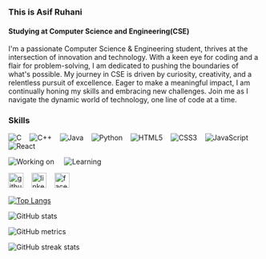 ### This is Asif Ruhani
#### Studying at Computer Science and Engineering(CSE)


I'm a passionate Computer Science & Engineering student, thrives at the intersection of innovation and technology. With a keen eye for coding and a flair for problem-solving, I am dedicated to pushing the boundaries of what's possible. My journey in CSE is driven by curiosity, creativity, and a relentless pursuit of excellence. Eager to make a meaningful impact, I am continually honing my skills and embracing new challenges. Join me as I navigate the dynamic world of technology, one line of code at a time.

### Skills
![C](https://img.shields.io/badge/C-007acc.svg?style=for-the-badge&logo=c&logoColor=white)
&nbsp;&nbsp;
![C++](https://img.shields.io/badge/C++-00599C.svg?style=for-the-badge&logo=c%2B%2B&logoColor=white)
&nbsp;&nbsp;
![Java](https://img.shields.io/badge/Java-ff5722.svg?style=for-the-badge&logo=java&logoColor=white)
&nbsp;&nbsp;
![Python](https://img.shields.io/badge/Python-306998.svg?style=for-the-badge&logo=python&logoColor=yellow)
&nbsp;&nbsp;
![HTML5](https://img.shields.io/badge/HTML5-e34f26.svg?style=for-the-badge&logo=html5&logoColor=white)
&nbsp;&nbsp;
![CSS3](https://img.shields.io/badge/CSS3-264de4.svg?style=for-the-badge&logo=css3&logoColor=white)
&nbsp;&nbsp;
![JavaScript](https://img.shields.io/badge/JavaScript-f0db4f.svg?style=for-the-badge&logo=javascript&logoColor=black)
&nbsp;&nbsp;
![React](https://img.shields.io/badge/React-61dafb.svg?style=for-the-badge&logo=react&logoColor=black)
&nbsp;&nbsp;&nbsp;&nbsp;&nbsp;&nbsp;



![Working on](https://img.shields.io/badge/Currently%20Working%20on-Research%20Project-orange) &nbsp;&nbsp;&nbsp; ![Learning](https://img.shields.io/badge/Learning-React-blue)
&nbsp;&nbsp;&nbsp;&nbsp;&nbsp;&nbsp;



[<img src='https://cdn.jsdelivr.net/npm/simple-icons@3.0.1/icons/github.svg' alt='github' style='height:30px;width:30px;'>](https://github.com/Asif-Ruhani)
&nbsp;&nbsp;
[<img src='https://cdn.jsdelivr.net/npm/simple-icons@3.0.1/icons/linkedin.svg' alt='linkedin' style='height:30px;width:30px;'>](https://www.linkedin.com/in/asif-ruhani-b53884251/)
&nbsp;&nbsp;
[<img src='https://cdn.jsdelivr.net/npm/simple-icons@3.0.1/icons/facebook.svg' alt='facebook' style='height:30px;width:30px;'>](https://www.facebook.com/asif.ruhani.58)
&nbsp;&nbsp;
 

[![Top Langs](https://github-readme-stats.vercel.app/api/top-langs/?username=Asif-Ruhani)](https://github.com/anuraghazra/github-readme-stats)

![GitHub stats](https://github-readme-stats.vercel.app/api?username=Asif-Ruhani&show_icons=true)  

![GitHub metrics](https://metrics.lecoq.io/Asif-Ruhani)  

![GitHub streak stats](https://streak-stats.demolab.com/?user=Asif-Ruhani)  


















